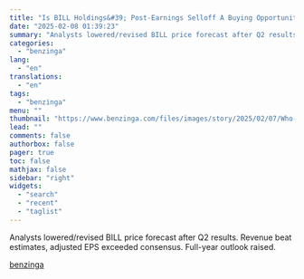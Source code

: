 ```yaml
---
title: "Is BILL Holdings&#39; Post-Earnings Selloff A Buying Opportunity? Analysts Weigh In"
date: "2025-02-08 01:39:23"
summary: "Analysts lowered/revised BILL price forecast after Q2 results. Revenue beat estimates, adjusted EPS exceeded consensus. Full-year outlook raised."
categories:
  - "benzinga"
lang:
  - "en"
translations:
  - "en"
tags:
  - "benzinga"
menu: ""
thumbnail: "https://www.benzinga.com/files/images/story/2025/02/07/Who-Qualifies-For-The-Payment-.jpeg"
lead: ""
comments: false
authorbox: false
pager: true
toc: false
mathjax: false
sidebar: "right"
widgets:
  - "search"
  - "recent"
  - "taglist"
---
```


Analysts lowered/revised BILL price forecast after Q2 results. Revenue beat estimates, adjusted EPS exceeded consensus. Full-year outlook raised.

[benzinga](https://www.benzinga.com/analyst-ratings/price-target/25/02/43568285/bills-post-earnings-selloff-analysts-weigh-fx-headwinds-take-rate-woes)
